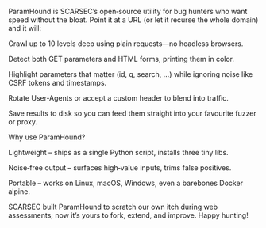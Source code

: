 ParamHound is SCARSEC’s open‑source utility for bug hunters who want speed without the bloat. Point it at a URL (or let it recurse the whole domain) and it will:

Crawl up to 10 levels deep using plain requests—no headless browsers.

Detect both GET parameters and HTML forms, printing them in color.

Highlight parameters that matter (id, q, search, …) while ignoring noise like CSRF tokens and timestamps.

Rotate User‑Agents or accept a custom header to blend into traffic.

Save results to disk so you can feed them straight into your favourite fuzzer or proxy.

Why use ParamHound?

Lightweight – ships as a single Python script, installs three tiny libs.

Noise‑free output – surfaces high‑value inputs, trims false positives.

Portable – works on Linux, macOS, Windows, even a barebones Docker alpine.

SCARSEC built ParamHound to scratch our own itch during web assessments; now it’s yours to fork, extend, and improve. Happy hunting!
